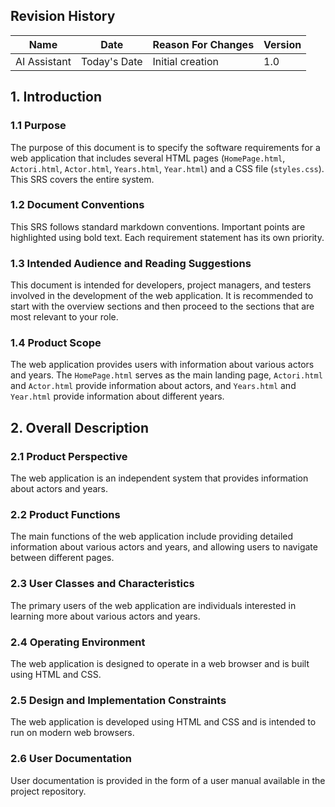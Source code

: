 ## Revision History
| Name | Date    | Reason For Changes  | Version   |
| ---- | ------- | ------------------- | --------- |
| AI Assistant | Today's Date | Initial creation | 1.0 |

## 1. Introduction
### 1.1 Purpose 
The purpose of this document is to specify the software requirements for a web application that includes several HTML pages (`HomePage.html`, `Actori.html`, `Actor.html`, `Years.html`, `Year.html`) and a CSS file (`styles.css`). This SRS covers the entire system.

### 1.2 Document Conventions
This SRS follows standard markdown conventions. Important points are highlighted using bold text. Each requirement statement has its own priority.

### 1.3 Intended Audience and Reading Suggestions
This document is intended for developers, project managers, and testers involved in the development of the web application. It is recommended to start with the overview sections and then proceed to the sections that are most relevant to your role.

### 1.4 Product Scope
The web application provides users with information about various actors and years. The `HomePage.html` serves as the main landing page, `Actori.html` and `Actor.html` provide information about actors, and `Years.html` and `Year.html` provide information about different years.

## 2. Overall Description
### 2.1 Product Perspective
The web application is an independent system that provides information about actors and years.

### 2.2 Product Functions
The main functions of the web application include providing detailed information about various actors and years, and allowing users to navigate between different pages.

### 2.3 User Classes and Characteristics
The primary users of the web application are individuals interested in learning more about various actors and years.

### 2.4 Operating Environment
The web application is designed to operate in a web browser and is built using HTML and CSS.

### 2.5 Design and Implementation Constraints
The web application is developed using HTML and CSS and is intended to run on modern web browsers.

### 2.6 User Documentation
User documentation is provided in the form of a user manual available in the project repository.

